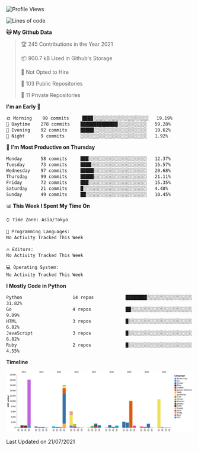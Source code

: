 <!--START_SECTION:waka-->
![Profile Views](http://img.shields.io/badge/Profile%20Views-0-blue)

![Lines of code](https://img.shields.io/badge/From%20Hello%20World%20I%27ve%20Written-77937%20lines%20of%20code-blue)

**🐱 My Github Data** 

> 🏆 245 Contributions in the Year 2021
 > 
> 📦 900.7 kB Used in Github's Storage 
 > 
> 🚫 Not Opted to Hire
 > 
> 📜 103 Public Repositories 
 > 
> 🔑 11 Private Repositories  
 > 
**I'm an Early 🐤** 

```text
🌞 Morning    90 commits     ████░░░░░░░░░░░░░░░░░░░░░   19.19% 
🌆 Daytime    278 commits    ██████████████░░░░░░░░░░░   59.28% 
🌃 Evening    92 commits     █████░░░░░░░░░░░░░░░░░░░░   19.62% 
🌙 Night      9 commits      ░░░░░░░░░░░░░░░░░░░░░░░░░   1.92%

```
📅 **I'm Most Productive on Thursday** 

```text
Monday       58 commits     ███░░░░░░░░░░░░░░░░░░░░░░   12.37% 
Tuesday      73 commits     ████░░░░░░░░░░░░░░░░░░░░░   15.57% 
Wednesday    97 commits     █████░░░░░░░░░░░░░░░░░░░░   20.68% 
Thursday     99 commits     █████░░░░░░░░░░░░░░░░░░░░   21.11% 
Friday       72 commits     ███░░░░░░░░░░░░░░░░░░░░░░   15.35% 
Saturday     21 commits     █░░░░░░░░░░░░░░░░░░░░░░░░   4.48% 
Sunday       49 commits     ██░░░░░░░░░░░░░░░░░░░░░░░   10.45%

```


📊 **This Week I Spent My Time On** 

```text
⌚︎ Time Zone: Asia/Tokyo

💬 Programming Languages: 
No Activity Tracked This Week

🔥 Editors: 
No Activity Tracked This Week

💻 Operating System: 
No Activity Tracked This Week

```

**I Mostly Code in Python** 

```text
Python                   14 repos            ████████░░░░░░░░░░░░░░░░░   31.82% 
Go                       4 repos             ██░░░░░░░░░░░░░░░░░░░░░░░   9.09% 
HTML                     3 repos             █░░░░░░░░░░░░░░░░░░░░░░░░   6.82% 
JavaScript               3 repos             █░░░░░░░░░░░░░░░░░░░░░░░░   6.82% 
Ruby                     2 repos             █░░░░░░░░░░░░░░░░░░░░░░░░   4.55%

```


**Timeline**

![Chart not found](https://raw.githubusercontent.com/takuan-osho/takuan-osho/master/charts/bar_graph.png) 


 Last Updated on 21/07/2021
<!--END_SECTION:waka-->
